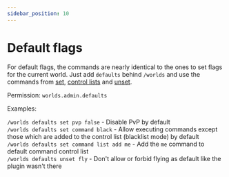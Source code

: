 ```yaml
---
sidebar_position: 10
---
```


# Default flags

For default flags, the commands are nearly identical to the ones to set flags for the current world. Just add `defaults` behind `/worlds` and use the commands from [set](./set), [control lists](./control-list) and [unset](./unset).

Permission: `worlds.admin.defaults`

Examples:

`/worlds defaults set pvp false` - Disable PvP by default  
`/worlds defaults set command black` - Allow executing commands except those which are added to the control list (blacklist mode) by default  
`/worlds defaults set command list add me` - Add the `me` command to default command control list  
`/worlds defaults unset fly` - Don't allow or forbid flying as default like the plugin wasn't there
